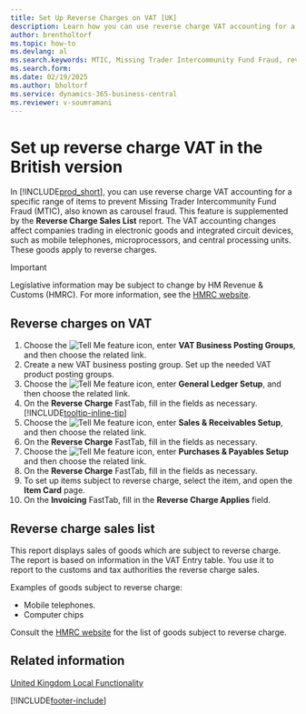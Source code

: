 ```yaml
---
title: Set Up Reverse Charges on VAT [UK]
description: Learn how you can use reverse charge VAT accounting for a specific range of items to prevent Missing Trader Intercommunity Fund Fraud (MTIC).
author: brentholtorf
ms.topic: how-to
ms.devlang: al
ms.search.keywords: MTIC, Missing Trader Intercommunity Fund Fraud, reverse charge VAT, VAT accounting
ms.search.form:
ms.date: 02/19/2025
ms.author: bholtorf
ms.service: dynamics-365-business-central
ms.reviewer: v-soumramani
---
```


# Set up reverse charge VAT in the British version

In [!INCLUDE[prod_short](../../includes/prod_short.md)], you can use reverse charge VAT accounting for a specific range of items to prevent Missing Trader Intercommunity Fund Fraud (MTIC), also known as carousel fraud. This feature is supplemented by the **Reverse Charge Sales List** report. The VAT accounting changes affect companies trading in electronic goods and integrated circuit devices, such as mobile telephones, microprocessors, and central processing units. These goods apply to reverse charges.

> [!IMPORTANT]  
> Legislative information may be subject to change by HM Revenue & Customs (HMRC). For more information, see the [HMRC website](https://www.gov.uk/government/organisations/hm-revenue-customs).  

## Reverse charges on VAT  

1. Choose the ![Tell Me feature](../../media/ui-search/search_small.png "Tell me what you want to do") icon, enter **VAT Business Posting Groups**, and then choose the related link.  
1. Create a new VAT business posting group. Set up the needed VAT product posting groups.  
1. Choose the ![Tell Me feature](../../media/ui-search/search_small.png "Tell me what you want to do") icon, enter **General Ledger Setup**, and then choose the related link.  
1. On the **Reverse Charge** FastTab, fill in the fields as necessary. [!INCLUDE[tooltip-inline-tip](../../includes/tooltip-inline-tip_md.md)]  
1. Choose the ![Tell Me feature](../../media/ui-search/search_small.png "Tell me what you want to do") icon, enter **Sales & Receivables Setup**, and then choose the related link.  
1. On the **Reverse Charge** FastTab, fill in the fields as necessary.
1. Choose the ![Tell Me feature](../../media/ui-search/search_small.png "Tell me what you want to do") icon, enter **Purchases & Payables Setup** and then choose the related link.  
1. On the **Reverse Charge** FastTab, fill in the fields as necessary.
1. To set up items subject to reverse charge, select the item, and open the **Item Card** page.  
1. On the **Invoicing** FastTab, fill in the **Reverse Charge Applies** field.  

## Reverse charge sales list

This report displays sales of goods which are subject to reverse charge. The report is based on information in the VAT Entry table. You use it to report to the customs and tax authorities the reverse charge sales.  

Examples of goods subject to reverse charge:  

- Mobile telephones.  
- Computer chips  

Consult the [HMRC website](https://www.gov.uk/government/organisations/hm-revenue-customs) for the list of goods subject to reverse charge.  

## Related information

[United Kingdom Local Functionality](united-kingdom-local-functionality.md)  

[!INCLUDE[footer-include](../../includes/footer-banner.md)]
